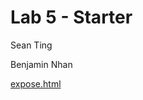 # Lab 5 - Starter
Sean Ting

Benjamin Nhan

[expose.html](https://sjting8.github.io/Lab5_Starter/expose.html)

